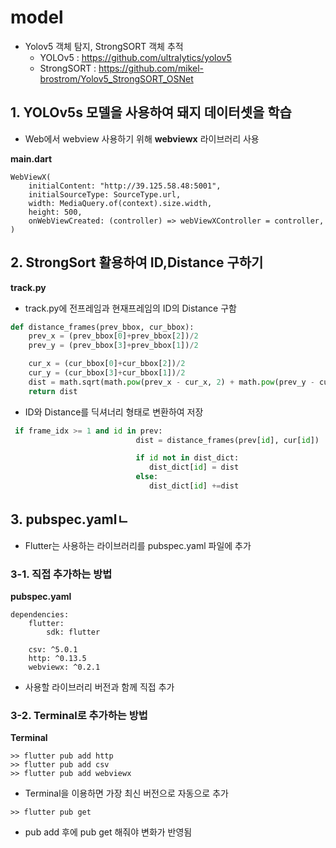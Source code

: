 # model
- Yolov5 객체 탐지, StrongSORT 객체 추적 
    - YOLOv5 : <https://github.com/ultralytics/yolov5>
    - StrongSORT : <https://github.com/mikel-brostrom/Yolov5_StrongSORT_OSNet>

## 1. YOLOv5s 모델을 사용하여 돼지 데이터셋을 학습
- Web에서 webview 사용하기 위해 **webviewx** 라이브러리 사용

**main.dart**
```
WebViewX(
    initialContent: "http://39.125.58.48:5001",
    initialSourceType: SourceType.url,
    width: MediaQuery.of(context).size.width,
    height: 500,
    onWebViewCreated: (controller) => webViewXController = controller,
)
```

## 2. StrongSort 활용하여 ID,Distance 구하기

**track.py**
- track.py에 전프레임과 현재프레임의 ID의 Distance 구함

```python
def distance_frames(prev_bbox, cur_bbox):
    prev_x = (prev_bbox[0]+prev_bbox[2])/2
    prev_y = (prev_bbox[3]+prev_bbox[1])/2

    cur_x = (cur_bbox[0]+cur_bbox[2])/2
    cur_y = (cur_bbox[3]+cur_bbox[1])/2
    dist = math.sqrt(math.pow(prev_x - cur_x, 2) + math.pow(prev_y - cur_y, 2))
    return dist
```

- ID와 Distance를 딕셔너리 형태로 변환하여 저장
```python
 if frame_idx >= 1 and id in prev:
                            dist = distance_frames(prev[id], cur[id])

                            if id not in dist_dict:
                               dist_dict[id] = dist
                            else:
                               dist_dict[id] +=dist
```
## 3. pubspec.yamlㄴ
- Flutter는 사용하는 라이브러리를 pubspec.yaml 파일에 추가

### 3-1. 직접 추가하는 방법
**pubspec.yaml**
```
dependencies:
    flutter:
        sdk: flutter

    csv: ^5.0.1
    http: ^0.13.5
    webviewx: ^0.2.1
```
- 사용할 라이브러리 버전과 함께 직접 추가

### 3-2. Terminal로 추가하는 방법
**Terminal**
```
>> flutter pub add http
>> flutter pub add csv
>> flutter pub add webviewx
```
- Terminal을 이용하면 가장 최신 버전으로 자동으로 추가
```
>> flutter pub get
```
- pub add 후에 pub get 해줘야 변화가 반영됨

